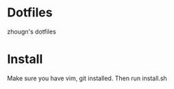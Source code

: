 Dotfiles
========

zhougn's dotfiles

Install
=======
Make sure you have vim, git installed.
Then run install.sh
